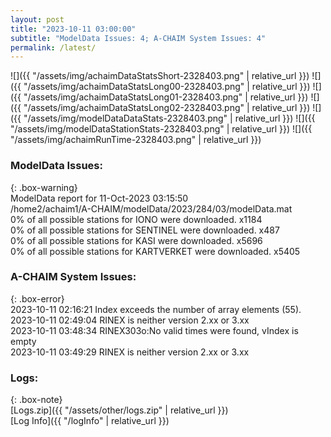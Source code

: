 ```yaml
---
layout: post
title: "2023-10-11 03:00:00"
subtitle: "ModelData Issues: 4; A-CHAIM System Issues: 4"
permalink: /latest/
---
```


![]({{ "/assets/img/achaimDataStatsShort-2328403.png" | relative_url }})
![]({{ "/assets/img/achaimDataStatsLong00-2328403.png" | relative_url }})
![]({{ "/assets/img/achaimDataStatsLong01-2328403.png" | relative_url }})
![]({{ "/assets/img/achaimDataStatsLong02-2328403.png" | relative_url }})
![]({{ "/assets/img/modelDataDataStats-2328403.png" | relative_url }})
![]({{ "/assets/img/modelDataStationStats-2328403.png" | relative_url }})
![]({{ "/assets/img/achaimRunTime-2328403.png" | relative_url }})


### ModelData Issues:  
  
{: .box-warning}  
 ModelData report for 11-Oct-2023 03:15:50   
 /home2/achaim1/A-CHAIM/modelData/2023/284/03/modelData.mat   
 0% of all possible stations for IONO were downloaded. x1184   
 0% of all possible stations for SENTINEL were downloaded. x487   
 0% of all possible stations for KASI were downloaded. x5696   
 0% of all possible stations for KARTVERKET were downloaded. x5405   
  
### A-CHAIM System Issues:  
  
{: .box-error}  
2023-10-11 02:16:21 Index exceeds the number of array elements (55).  
2023-10-11 02:49:04 RINEX is neither version 2.xx or 3.xx  
2023-10-11 03:48:34 RINEX303o:No valid times were found, vIndex is empty  
2023-10-11 03:49:29 RINEX is neither version 2.xx or 3.xx  

### Logs:  
  
{: .box-note}  
[Logs.zip]({{ "/assets/other/logs.zip" | relative_url }})  
[Log Info]({{ "/logInfo" | relative_url }})  
